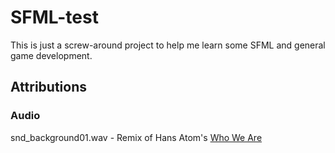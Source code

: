 # SFML-test

This is just a screw-around project to help me learn some SFML and general game development.

## Attributions
### Audio
snd_background01.wav - Remix of Hans Atom's [Who We Are](http://dig.ccmixter.org/files/hansatom/55486)